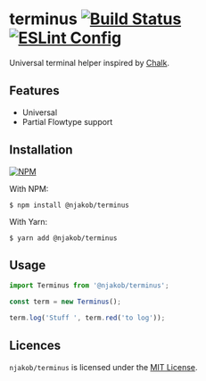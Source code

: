 
# terminus [![Build Status][build-status-image]][travis] [![ESLint Config][eslint-config-image]][eslint-config]

Universal terminal helper inspired by [Chalk][chalk].

## Features

* Universal
* Partial Flowtype support

## Installation

[![NPM][npm-install-image]][npm]

With NPM:

```
$ npm install @njakob/terminus
```

With Yarn:

```
$ yarn add @njakob/terminus
```

## Usage

```js
import Terminus from '@njakob/terminus';

const term = new Terminus();

term.log('Stuff ', term.red('to log'));
```

## Licences

`njakob/terminus` is licensed under the [MIT License][licence].

[licence]: LICENSE
[chalk]: https://github.com/chalk/chalk
[eslint-config]: https://github.com/njakob/eslint-config
[npm]: https://nodei.co/npm/@njakob/terminus
[travis]: https://travis-ci.org/njakob/terminus
[npm-install-image]: https://nodei.co/npm/@njakob/terminus.png?downloads=true
[npm-status-image]: https://img.shields.io/npm/v/@njakob/terminus.svg
[build-status-image]: https://travis-ci.org/njakob/terminus.svg?branch=master
[eslint-config-image]: https://img.shields.io/badge/eslint_config-njakob-463fd4.svg
